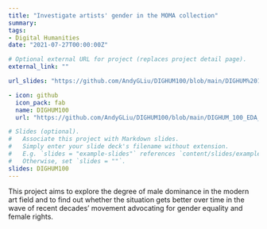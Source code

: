 ```yaml
---
title: "Investigate artists' gender in the MOMA collection"
summary:
tags:
- Digital Humanities
date: "2021-07-27T00:00:00Z"

# Optional external URL for project (replaces project detail page).
external_link: ""

url_slides: "https://github.com/AndyGLiu/DIGHUM100/blob/main/DIGHUM%20100%20Slides%20Final.pptx"

- icon: github
  icon_pack: fab
  name: DIGHUM100
  url: "https://github.com/AndyGLiu/DIGHUM100/blob/main/DIGHUM_100_EDA_Google_Colab_Final_Version_.ipynb"

# Slides (optional).
#   Associate this project with Markdown slides.
#   Simply enter your slide deck's filename without extension.
#   E.g. `slides = "example-slides"` references `content/slides/example-slides.md`.
#   Otherwise, set `slides = ""`.
slides: DIGHUM100
---
```

This project aims to explore the degree of male dominance in the modern art field and to find out whether the situation gets better over time in the wave of recent decades’ movement advocating for gender equality and female rights.
